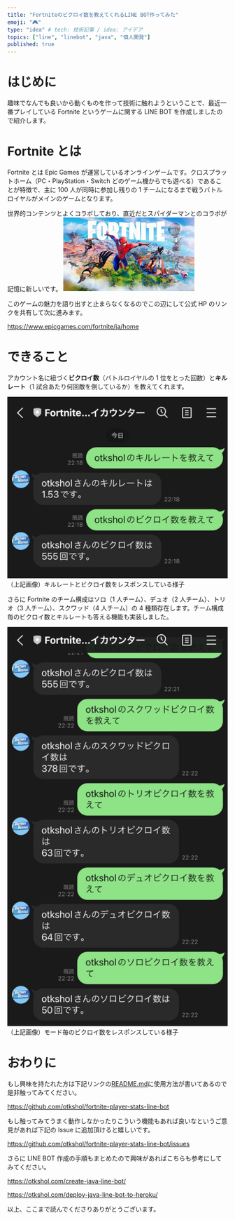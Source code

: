 ```yaml
---
title: "Fortniteのビクロイ数を教えてくれるLINE BOT作ってみた"
emoji: "🎮"
type: "idea" # tech: 技術記事 / idea: アイデア
topics: ["line", "linebot", "java", "個人開発"]
published: true
---
```


# はじめに

趣味でなんでも良いから動くものを作って技術に触れようということで、最近一番プレイしている Fortnite というゲームに関する LINE BOT を作成しましたので紹介します。

# Fortnite とは

Fortnite とは Epic Games が運営しているオンラインゲームです。クロスプラットホーム（PC・PlayStation・Switch どのゲーム機からでも遊べる）であることが特徴で、主に 100 人が同時に参加し残りの 1 チームになるまで戦うバトルロイヤルがメインのゲームとなります。

世界的コンテンツとよくコラボしており、直近だとスパイダーマンとのコラボが記憶に新しいです。
![](/images/fortnite-bot/fortnite.jpeg)

このゲームの魅力を語り出すと止まらなくなるのでこの辺にして公式 HP のリンクを共有して次に進みます。

https://www.epicgames.com/fortnite/ja/home

# できること

アカウント名に紐づく**ビクロイ数**（バトルロイヤルの 1 位をとった回数）と**キルレート**（1 試合あたり何回敵を倒しているか）を教えてくれます。

![](/images/fortnite-bot/result01.jpeg)
（上記画像）キルレートとビクロイ数をレスポンスしている様子

さらに Fortnite のチーム構成はソロ（1 人チーム）、デュオ（2 人チーム）、トリオ（3 人チーム）、スクワッド（4 人チーム）の 4 種類存在します。チーム構成毎のビクロイ数とキルレートも答える機能も実装しました。

![](/images/fortnite-bot/result02.jpeg)
（上記画像）モード毎のビクロイ数をレスポンスしている様子

# おわりに

もし興味を持たれた方は下記リンクの[README.md](https://github.com/otkshol/fortnite-player-stats-line-bot#readme)に使用方法が書いてあるので是非触ってみてください。

https://github.com/otkshol/fortnite-player-stats-line-bot

もし触ってみてうまく動作しなかったりこういう機能もあれば良いなというご意見があれば下記の Issue に追加頂けると嬉しいです。

https://github.com/otkshol/fortnite-player-stats-line-bot/issues

さらに LINE BOT 作成の手順もまとめたので興味があればこちらも参考にしてみてください。

https://otkshol.com/create-java-line-bot/

https://otkshol.com/deploy-java-line-bot-to-heroku/

以上、ここまで読んでくださりありがとうございます。
